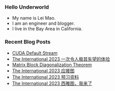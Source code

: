 ### Hello Underworld

- My name is Lei Mao.
- I am an engineer and blogger.
- I live in the Bay Area in California.


### Recent Blog Posts

<!-- BLOG-POST-LIST:START -->
- [CUDA Default Stream](https://leimao.github.io/blog/CUDA-Default-Stream/)
- [The International 2023 一次令人极其失望的体验](https://leimao.github.io/essay/Dota2-TI-2023-%E4%B8%80%E6%AC%A1%E4%BB%A4%E4%BA%BA%E6%9E%81%E5%85%B6%E5%A4%B1%E6%9C%9B%E7%9A%84%E4%BD%93%E9%AA%8C/)
- [Matrix Block Diagonalization Theorem](https://leimao.github.io/blog/Matrix-Block-Diagonalization-Theorem/)
- [The International 2023 应援图](https://leimao.github.io/essay/Dota2-TI-2023-%E5%BA%94%E6%8F%B4%E5%9B%BE/)
- [The International 2023 预习资料](https://leimao.github.io/essay/Dota2-TI-2023-%E9%A2%84%E4%B9%A0%E8%B5%84%E6%96%99/)
- [The International 2023 西雅图，我来了](https://leimao.github.io/essay/Dota2-TI-2023-%E8%A5%BF%E9%9B%85%E5%9B%BE/)
<!-- BLOG-POST-LIST:END -->
